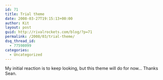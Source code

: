 ```yaml
---
id: 71
title: Trial theme
date: 2008-03-27T19:15:13+00:00
author: Kit
layout: post
guid: http://rivalrockets.com/blog/?p=71
permalink: /2008/03/trial-theme/
dsq_thread_id:
  - 77598099
categories:
  - Uncategorized
---
```

My initial reaction is to keep looking, but this theme will do for now... Thanks Sean.